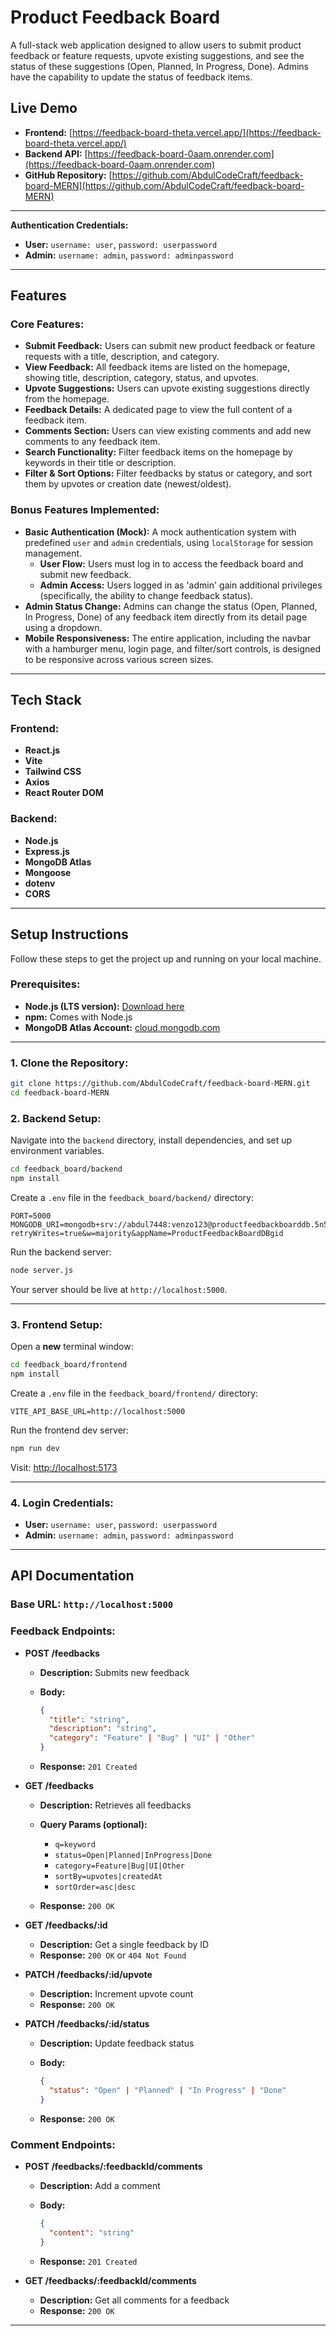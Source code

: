 
# Product Feedback Board

A full-stack web application designed to allow users to submit product feedback or feature requests, upvote existing suggestions, and see the status of these suggestions (Open, Planned, In Progress, Done). Admins have the capability to update the status of feedback items.

##  Live Demo

- **Frontend:** [https://feedback-board-theta.vercel.app/](https://feedback-board-theta.vercel.app/)
- **Backend API:** [https://feedback-board-0aam.onrender.com](https://feedback-board-0aam.onrender.com)
- **GitHub Repository:** [https://github.com/AbdulCodeCraft/feedback-board-MERN](https://github.com/AbdulCodeCraft/feedback-board-MERN)

---

**Authentication Credentials:**

- **User:** `username: user`, `password: userpassword`
- **Admin:** `username: admin`, `password: adminpassword`

---

##  Features

### Core Features:

- **Submit Feedback:** Users can submit new product feedback or feature requests with a title, description, and category.
- **View Feedback:** All feedback items are listed on the homepage, showing title, description, category, status, and upvotes.
- **Upvote Suggestions:** Users can upvote existing suggestions directly from the homepage.
- **Feedback Details:** A dedicated page to view the full content of a feedback item.
- **Comments Section:** Users can view existing comments and add new comments to any feedback item.
- **Search Functionality:** Filter feedback items on the homepage by keywords in their title or description.
- **Filter & Sort Options:** Filter feedbacks by status or category, and sort them by upvotes or creation date (newest/oldest).

### Bonus Features Implemented:

- **Basic Authentication (Mock):** A mock authentication system with predefined `user` and `admin` credentials, using `localStorage` for session management.
  - **User Flow:** Users must log in to access the feedback board and submit new feedback.
  - **Admin Access:** Users logged in as 'admin' gain additional privileges (specifically, the ability to change feedback status).
- **Admin Status Change:** Admins can change the status (Open, Planned, In Progress, Done) of any feedback item directly from its detail page using a dropdown.
- **Mobile Responsiveness:** The entire application, including the navbar with a hamburger menu, login page, and filter/sort controls, is designed to be responsive across various screen sizes.

---

##  Tech Stack

### Frontend:
- **React.js**
- **Vite**
- **Tailwind CSS**
- **Axios**
- **React Router DOM**

### Backend:
- **Node.js**
- **Express.js**
- **MongoDB Atlas**
- **Mongoose**
- **dotenv**
- **CORS**

---

##  Setup Instructions

Follow these steps to get the project up and running on your local machine.

### Prerequisites:

- **Node.js (LTS version):** [Download here](https://nodejs.org/)
- **npm:** Comes with Node.js
- **MongoDB Atlas Account:** [cloud.mongodb.com](https://cloud.mongodb.com/)

---

### 1. Clone the Repository:

```bash
git clone https://github.com/AbdulCodeCraft/feedback-board-MERN.git
cd feedback-board-MERN
````

### 2. Backend Setup:

Navigate into the `backend` directory, install dependencies, and set up environment variables.

```bash
cd feedback_board/backend
npm install
```

Create a `.env` file in the `feedback_board/backend/` directory:

```dotenv
PORT=5000
MONGODB_URI=mongodb+srv://abdul7448:venzo123@productfeedbackboarddb.5n53cna.mongodb.net/feedback_db?retryWrites=true&w=majority&appName=ProductFeedbackBoardDBgid
```

Run the backend server:

```bash
node server.js
```

Your server should be live at `http://localhost:5000`.

---

### 3. Frontend Setup:

Open a **new** terminal window:

```bash
cd feedback_board/frontend
npm install
```

Create a `.env` file in the `feedback_board/frontend/` directory:

```dotenv
VITE_API_BASE_URL=http://localhost:5000
```

Run the frontend dev server:

```bash
npm run dev
```

Visit: [http://localhost:5173](http://localhost:5173)

---

### 4. Login Credentials:

* **User:** `username: user`, `password: userpassword`
* **Admin:** `username: admin`, `password: adminpassword`

---

##  API Documentation

### Base URL: `http://localhost:5000`

### Feedback Endpoints:

* **POST /feedbacks**

  * **Description:** Submits new feedback
  * **Body:**

    ```json
    {
      "title": "string",
      "description": "string",
      "category": "Feature" | "Bug" | "UI" | "Other"
    }
    ```
  * **Response:** `201 Created`

* **GET /feedbacks**

  * **Description:** Retrieves all feedbacks
  * **Query Params (optional):**

    * `q=keyword`
    * `status=Open|Planned|InProgress|Done`
    * `category=Feature|Bug|UI|Other`
    * `sortBy=upvotes|createdAt`
    * `sortOrder=asc|desc`
  * **Response:** `200 OK`

* **GET /feedbacks/\:id**

  * **Description:** Get a single feedback by ID
  * **Response:** `200 OK` or `404 Not Found`

* **PATCH /feedbacks/\:id/upvote**

  * **Description:** Increment upvote count
  * **Response:** `200 OK`

* **PATCH /feedbacks/\:id/status**

  * **Description:** Update feedback status
  * **Body:**

    ```json
    {
      "status": "Open" | "Planned" | "In Progress" | "Done"
    }
    ```
  * **Response:** `200 OK`

### Comment Endpoints:

* **POST /feedbacks/\:feedbackId/comments**

  * **Description:** Add a comment
  * **Body:**

    ```json
    {
      "content": "string"
    }
    ```
  * **Response:** `201 Created`

* **GET /feedbacks/\:feedbackId/comments**

  * **Description:** Get all comments for a feedback
  * **Response:** `200 OK`

---
